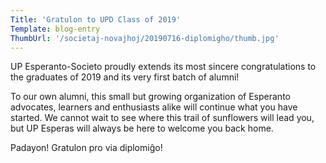 ```yaml
---
Title: 'Gratulon to UPD Class of 2019'
Template: blog-entry
ThumbUrl: '/societaj-novajhoj/20190716-diplomigho/thumb.jpg'
---
```


UP Esperanto-Societo proudly extends its most sincere congratulations to the graduates of 2019 and its very first batch of alumni!

To our own alumni, this small but growing organization of Esperanto advocates, learners and enthusiasts alike will continue what you have started. We cannot wait to see where this trail of sunflowers will lead you, but UP Esperas will always be here to welcome you back home.

Padayon! Gratulon pro via diplomiĝo!